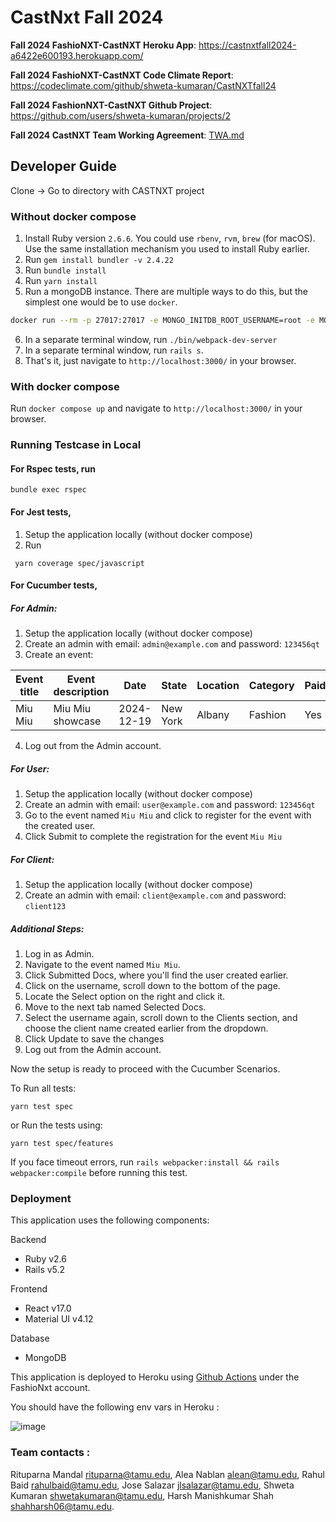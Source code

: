 # CastNxt Fall 2024

**Fall 2024 FashioNXT-CastNXT Heroku App**:  https://castnxtfall2024-a6422e600193.herokuapp.com/ 

**Fall 2024 FashioNXT-CastNXT Code Climate Report**: https://codeclimate.com/github/shweta-kumaran/CastNXTfall24

**Fall 2024 FashionNXT-CastNXT Github Project**: https://github.com/users/shweta-kumaran/projects/2

**Fall 2024 CastNXT Team Working Agreement**: [TWA.md](./TWA.md)

## Developer Guide

Clone -> Go to directory with CASTNXT project

### Without docker compose

1. Install Ruby version `2.6.6`. You could use `rbenv`, `rvm`, `brew` (for macOS). Use the same installation mechanism you used to install Ruby earlier.
2. Run `gem install bundler -v 2.4.22`
3. Run `bundle install`
4. Run `yarn install`
5. Run a mongoDB instance. There are multiple ways to do this, but the simplest one would be to use `docker`.
```sh
docker run --rm -p 27017:27017 -e MONGO_INITDB_ROOT_USERNAME=root -e MONGO_INITDB_ROOT_PASSWORD=example -v data:/data/db mongo:8.0.0
```
6. In a separate terminal window, run `./bin/webpack-dev-server`
7. In a separate terminal window, run `rails s`.
8. That's it, just navigate to `http://localhost:3000/` in your browser.

### With docker compose
Run `docker compose up` and navigate to `http://localhost:3000/` in your browser.

### Running Testcase in Local
#### For Rspec tests, run
```
bundle exec rspec
```

#### For Jest tests, 
1. Setup the application locally (without docker compose)
2. Run
```
 yarn coverage spec/javascript
```

#### For Cucumber tests,
##### For Admin:
1. Setup the application locally (without docker compose)
2. Create an admin with email: `admin@example.com` and password: `123456qt`
3. Create an event:

| Event title | Event description | Date | State | Location | Category | Paid |
|--------|--------|--------|--------|--------|--------|--------|
| Miu Miu | Miu Miu showcase  | 2024-12-19 | New York | Albany   | Fashion  | Yes  |

4. Log out from the Admin account.

##### For User:
1. Setup the application locally (without docker compose)
2. Create an admin with email: `user@example.com` and password: `123456qt`
3. Go to the event named `Miu Miu` and click to register for the event with the created user.
4. Click Submit to complete the registration for the event `Miu Miu`

##### For Client:
1. Setup the application locally (without docker compose)
2. Create an admin with email: `client@example.com` and password: `client123`

##### Additional Steps:
1. Log in as Admin.
2. Navigate to the event named `Miu Miu`.
3. Click Submitted Docs, where you'll find the user created earlier.
4. Click on the username, scroll down to the bottom of the page.
5. Locate the Select option on the right and click it.
6. Move to the next tab named Selected Docs.
7. Select the username again, scroll down to the Clients section, and choose the client name created earlier from the dropdown.
8. Click Update to save the changes
9. Log out from the Admin account.

Now the setup is ready to proceed with the Cucumber Scenarios.

To Run all tests:
```
yarn test spec
```
or Run the tests using:
```
yarn test spec/features
```
If you face timeout errors, run `rails webpacker:install && rails webpacker:compile` before running this test.

### Deployment
This application uses the following components:

Backend
* Ruby v2.6
* Rails v5.2

Frontend
* React v17.0
* Material UI v4.12

Database
* MongoDB

This application is deployed to Heroku using [Github Actions](.github/workflows/deploy.yaml) under the FashioNxt account.

You should have the following env vars in Heroku :

![image](https://github.com/user-attachments/assets/04fda194-90da-4618-b304-0d2cf7b873b3)

### Team contacts :
Rituparna Mandal <rituparna@tamu.edu>,
Alea Nablan	<alean@tamu.edu>,
Rahul Baid <rahulbaid@tamu.edu>,
Jose Salazar <jlsalazar@tamu.edu>,
Shweta Kumaran <shwetakumaran@tamu.edu>,
Harsh Manishkumar Shah <shahharsh06@tamu.edu>.
